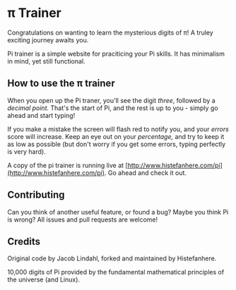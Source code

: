 # π Trainer
Congratulations on wanting to learn the mysterious digits of π! A truley exciting journey awaits you.

Pi trainer is a simple website for praciticing your Pi skills. It has minimalism in mind, yet still functional.

## How to use the π trainer
When you open up the Pi traner, you'll see the digit *three*, followed by a *decimal point.* That's the start of Pi, and the rest is up to you - simply go ahead and start typing!

If you make a mistake the screen will flash red to notify you, and your *errors* score will increase. Keep an eye out on your *percentage,* and try to keep it as low as possible (but don't worry if you get some errors, typing perfectly is very hard).

A copy of the pi trainer is running live at [http://www.histefanhere.com/pi](http://www.histefanhere.com/pi). Go ahead and check it out.

## Contributing

Can you think of another useful feature, or found a bug? Maybe you think Pi is wrong? All issues and pull requests are welcome!

## Credits
Original code by Jacob Lindahl, forked and maintained by Histefanhere.

10,000 digits of Pi provided by the fundamental mathematical principles of the universe (and Linux).
